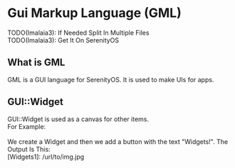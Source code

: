 # Gui Markup Language (GML) #

TODO(Imalaia3): If Needed Split In Multiple Files
<br>
TODO(Imalaia3): Get It On SerenityOS 


## What is GML ##
GML is a GUI language for SerenityOS. It is used to make UIs for apps.




## GUI::Widget ##
GUI::Widget is used as a canvas for other items.
<br>
For Example:
<br>
<br>
We create a Widget and then we add a button with the text "Widgets!". The Output Is This:
<br>
[Widgets1]: /url/to/img.jpg







